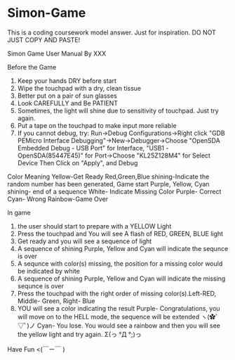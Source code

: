 # Simon-Game
This is a coding coursework model answer. Just for inspiration. DO NOT JUST COPY AND PASTE!


Simon Game User Manual 
By XXX

Before the Game
1. Keep your hands DRY before start
2. Wipe the touchpad with a dry, clean tissue
3. Better put on a pair of sun glasses
4. Look CAREFULLY and Be PATIENT
5. Sometimes, the light will shine due to sensitivity of touchpad. Just try again.
6. Put a tape on the touchpad to make input more reliable
7. If you cannot debug, try: Run->Debug Configurations->Right click "GDB PEMicro Interface Debugging"->New->Debugger->Choose "OpenSDA Embedded Debug - USB Port" for Interface, "USB1 -OpenSDA(85447E45)" for Port->Choose "KL25Z128M4" for Select Device
Then Click on "Apply", and Debug

Color Meaning
Yellow-Get Ready
Red,Green,Blue shining-Indicate the random number has been generated, Game start
Purple, Yellow, Cyan shining- end of a sequence
White- Indicate Missing Color
Purple- Correct
Cyan- Wrong
Rainbow-Game Over

In game
1. the user should start to prepare with a YELLOW Light
2. Press the touchpad and You will see A flash of RED, GREEN, BLUE light
3. Get ready and you will see a sequence of light
4. A sequence of shining Purple, Yellow and Cyan will indicate the sequnce is over
5. A sequnce with color(s) missing, the position for a missing color would be indicated by white
6. A sequence of shining Purple, Yellow and Cyan will indicate the missing sequnce is over
7. Press the touchpad with the right order of missing color(s).Left-RED, Middle- Green, Right- Blue
8. YOU will see a color indicating the result
Purple- Congratulations, you will move on to the HELL mode, the sequence will be extended    ヽ(✿ﾟ▽ﾟ)ノ
Cyan- You lose. You would see a rainbow and then you will see the yellow light and try again.   Σ(っ °Д °;)っ

Have Fun
<(￣ㄧ￣ )
